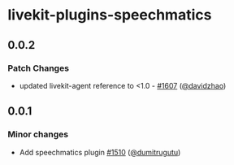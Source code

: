 # livekit-plugins-speechmatics

## 0.0.2

### Patch Changes

- updated livekit-agent reference to <1.0 - [#1607](https://github.com/livekit/agents/pull/1607) ([@davidzhao](https://github.com/davidzhao))

## 0.0.1

### Minor changes

- Add speechmatics plugin [#1510](https://github.com/livekit/agents/pull/1510) ([@dumitrugutu](https://github.com/dumitrugutu))
